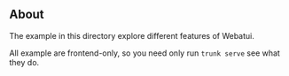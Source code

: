 ## About
The example in this directory explore different features of Webatui.

All example are frontend-only, so you need only run `trunk serve` see what they do.

